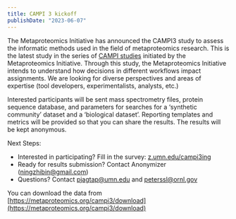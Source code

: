 ```yaml
---
title: CAMPI 3 kickoff
publishDate: "2023-06-07"
---
```


The Metaproteomics Initiative has announced the CAMPI3 study to assess the informatic methods used in the field of metaproteomics research. This is the latest study in the series of [CAMPI studies](https://metaproteomics.org/campi/) initiated by the Metaproteomics Initiative. Through this study, the Metaproteomics Initiative intends to understand how decisions in different workflows impact assignments. We are looking for diverse perspectives and areas of expertise (tool developers, experimentalists, analysts, etc.)

Interested participants will be sent mass spectrometry files, protein sequence database, and parameters for searches for a ‘synthetic community’ dataset and a ‘biological dataset’. Reporting templates and metrics will be provided so that you can share the results. The results will be kept anonymous.

Next Steps:
- Interested in participating? Fill in the survey: [z.umn.edu/campi3ing](https://z.umn.edu/campi3ing)
- Ready for results submission? Contact Anonymizer (ningzhibin@gmail.com)
- Questions? Contact pjagtap@umn.edu and peterssl@ornl.gov

You can download the data from [https://metaproteomics.org/campi3/download](https://metaproteomics.org/campi3/download)
